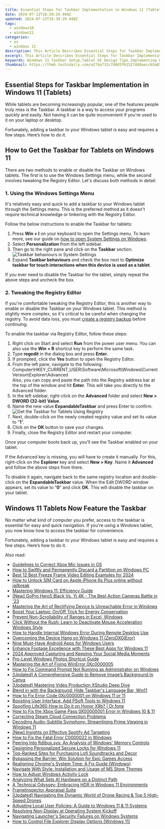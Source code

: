 ```yaml
---
title: Essential Steps for Taskbar Implementation in Windows 11 (Tablets)
date: 2024-07-12T16:39:29.948Z
updated: 2024-07-13T16:39:29.948Z
tags:
  - windows10
  - windows11
categories:
  - os
  - windows 11
description: This Article Describes Essential Steps for Taskbar Implementation in Windows 11 (Tablets)
excerpt: This Article Describes Essential Steps for Taskbar Implementation in Windows 11 (Tablets)
keywords: Windows 11 Taskbar Setup,Tablet UI Design Tips,Implementing Win11 Bar,Windows 11 Display Guide,Taskbar Customization Steps,Setting Up W11 Interface,Configuring Windows Taskbar (Tablets)
thumbnail: https://thmb.techidaily.com/e274a732c7d0d3f61527d48aecc65a65fbbf84ca45a89dafe19b065f7716c31c.jpg
---
```


## Essential Steps for Taskbar Implementation in Windows 11 (Tablets)

 While tablets are becoming increasingly popular, one of the features people truly miss is the Taskbar. A taskbar is a way to access your programs quickly and easily. Not having it can be quite inconvenient if you're used to it on your laptop or desktop.

 Fortunately, adding a taskbar to your Windows tablet is easy and requires a few steps. Here’s how to do it.

## How to Get the Taskbar for Tablets on Windows 11

 There are two methods to enable or disable the Taskbar on Windows tablets. The first is to use the Windows Settings menu, while the second involves tweaking the Registry Editor. Let's discuss both methods in detail:

### 1\. Using the Windows Settings Menu

 It's relatively easy and quick to add a taskbar to your Windows tablet through the Settings menu. This is the preferred method as it doesn't require technical knowledge or tinkering with the Registry Editor.

 Follow the below instructions to enable the Taskbar for tablets:

1. Press **Win + I** on your keyboard to open the Settings menu. To learn more, see our guide on [how to open System Settings on Windows](https://www.makeuseof.com/windows-ways-to-open-system-settings/).
2. Select **Personalization** from the left sidebar.
3. Then go to the right pane and click on the **Taskbar** section.  
![Taskbar behaviours in System Settings](https://static1.makeuseofimages.com/wordpress/wp-content/uploads/2023/05/taskbar-behaviours-in-system-settings.jpg)
4. Expand **Taskbar behaviours** and check the box next to **Optimize taskbar for touch interactions when this device is used as a tablet**.

 If you ever need to disable the Taskbar for the tablet, simply repeat the above steps and uncheck the box.

### 2\. Tweaking the Registry Editor

 If you're comfortable tweaking the Registry Editor, this is another way to enable or disable the Taskbar on your Windows tablet. This method is slightly more complex, so it's critical to be careful when changing the registry. To avoid data loss, you must [create a registry backup](https://www.makeuseof.com/tag/backup-restore-windows-registry/) before continuing.

 To enable the taskbar via Registry Editor, follow these steps:

1. Right click on Start and select **Run** from the power user menu. You can also use the **Win + R** shortcut key to perform the same task.
2. Type **regedit** in the dialog box and press **Enter**.
3. If prompted, click the **Yes** button to open the Registry Editor.
4. From the left pane, navigate to the following:  
Computer\HKEY_CURRENT_USER\Software\Microsoft\Windows\CurrentVersion\Explorer\Advanced  
 Also, you can copy and paste the path into the Registry address bar at the top of the window and hit **Enter**. This will take you directly to the Advanced folder.
5. In the left sidebar, right-click on the **Advanced** folder and select **New > DWORD (32-bit) Value**.
6. Name the new value **ExpandableTaskbar** and press Enter to confirm.  
![Get the Taskbar for Tablets Using Registry](https://static1.makeuseofimages.com/wordpress/wp-content/uploads/2023/05/get-the-taskbar-for-tablets-using-registry.jpg)
7. Next, double-click on the newly created registry value and set its value to “**1**”.
8. Click on the **OK** button to save your changes.
9. Finally, close the Registry Editor and restart your computer.

 Once your computer boots back up, you'll see the Taskbar enabled on your tablet.

 If the Advanced key is missing, you will have to create it manually. For this, right-click on the **Explorer** key and select **New > Key**. Name it **Advanced** and follow the above steps from there.

 To disable it again, navigate back to the same registry location and double-click on the **ExpandableTaskbar** value. When the Edit DWORD window appears, set its value to “**0**” and click **OK**. This will disable the taskbar on your tablet.

## Windows 11 Tablets Now Feature the Taskbar

 No matter what kind of computer you prefer, access to the taskbar is essential for easy and quick navigation. If you're using a Windows tablet, you now know how to access the taskbar for convenience.

 Fortunately, adding a taskbar to your Windows tablet is easy and requires a few steps. Here’s how to do it.



<ins class="adsbygoogle"
      style="display:block"
      data-ad-client="ca-pub-7571918770474297"
      data-ad-slot="8358498916"
      data-ad-format="auto"
      data-full-width-responsive="true"></ins>
<span class="atpl-alsoreadstyle">Also read:</span>
<div><ul>
<li><a href="https://win11-tips.techidaily.com/guidelines-to-correct-xbox-mic-issues-in-os/"><u>Guidelines to Correct Xbox Mic Issues in OS</u></a></li>
<li><a href="https://win11-tips.techidaily.com/how-to-swiftly-and-permanently-discard-a-partition-on-windows-pc/"><u>How to Swiftly and Permanently Discard a Partition on Windows PC</u></a></li>
<li><a href="https://ai-video-editing.techidaily.com/best-12-best-freeze-frame-video-editing-examples-for-2024/"><u>Best 12 Best Freeze Frame Video Editing Examples for 2024</u></a></li>
<li><a href="https://sim-unlock.techidaily.com/how-to-unlock-sim-card-on-apple-iphone-6s-plus-online-without-jailbreak-by-drfone-ios/"><u>How to Unlock SIM Card on Apple iPhone 6s Plus online without jailbreak</u></a></li>
<li><a href="https://win11-tips.techidaily.com/mastering-windows-11-efficiency-guide/"><u>Mastering Windows 11: Efficiency Guide</u></a></li>
<li><a href="https://some-knowledge.techidaily.com/new-gopro-hero5-black-vs-yi-4k-the-best-action-cameras-battle-in-23/"><u>[New] GoPro Hero5 Black Vs. Yi 4K - The Best Action Cameras Battle in '23</u></a></li>
<li><a href="https://win11-tips.techidaily.com/mastering-the-art-of-rectifying-device-is-unreachable-error-in-windows/"><u>Mastering the Art of Rectifying Device Is Unreachable Error in Windows</u></a></li>
<li><a href="https://win11-tips.techidaily.com/boost-your-laptop-onoff-trick-for-energy-conservation/"><u>Boost Your Laptop: On/Off Trick for Energy Conservation</u></a></li>
<li><a href="https://win11-tips.techidaily.com/prevent-non-scrollability-of-ranges-in-excel-windows/"><u>Prevent Non-Scrollability of Ranges in Excel, Windows</u></a></li>
<li><a href="https://win11-tips.techidaily.com/click-without-the-rush-learn-to-deactivate-mouse-acceleration-windows-style/"><u>Click Without the Rush: Learn to Deactivate Mouse Acceleration Windows Style</u></a></li>
<li><a href="https://win11-tips.techidaily.com/how-to-handle-internal-windows-error-during-remote-desktop-use/"><u>How to Handle Internal Windows Error During Remote Desktop Use</u></a></li>
<li><a href="https://win11-tips.techidaily.com/overcoming-the-device-hang-on-windows-11-zerodxgieror/"><u>Overcoming the Device Hang on Windows 11 (ZeroDXGIEror)</u></a></li>
<li><a href="https://win11-tips.techidaily.com/nine-must-have-android-apps-for-windows-users/"><u>Nine Must-Have Android Apps for Windows Users</u></a></li>
<li><a href="https://win11-tips.techidaily.com/enhance-footage-excellence-with-these-best-apps-for-windows-11/"><u>Enhance Footage Excellence with These Best Apps for Windows 11</u></a></li>
<li><a href="https://facebook-video-files.techidaily.com/2024-approved-capturing-and-keeping-your-social-media-moments/"><u>2024 Approved  Capturing and Keeping Your Social Media Moments</u></a></li>
<li><a href="https://win11-tips.techidaily.com/pro-level-windows-photos-shortcut-guide/"><u>Pro-Level Windows Photos Shortcut Guide</u></a></li>
<li><a href="https://win11-tips.techidaily.com/mastering-the-art-of-fixing-winerror-0xc0000005/"><u>Mastering the Art of Fixing WinError 0Xc0000005</u></a></li>
<li><a href="https://win11-tips.techidaily.com/how-to-fix-command-prompt-not-running-as-administrator-on-windows/"><u>How to Fix Command Prompt Not Running as Administrator on Windows</u></a></li>
<li><a href="https://extra-information.techidaily.com/updated-a-comprehensive-guide-to-remove-images-background-in-canva/"><u>[Updated] A Comprehensive Guide to Remove Image’s Background In Canva</u></a></li>
<li><a href="https://extra-skills.techidaily.com/updated-mastering-video-production-xstudio-deep-dive/"><u>[Updated] Mastering Video Production  XStudio Deep Dive</u></a></li>
<li><a href="https://win11-tips.techidaily.com/blend-in-with-the-background-hide-taskbars-language-bar-win11/"><u>Blend in with the Background: Hide Taskbar's Language Bar, Win11</u></a></li>
<li><a href="https://win11-tips.techidaily.com/how-to-fix-error-code-0xc0000001-on-windows-11-or-11/"><u>How to Fix Error Code 0Xc0000001 on Windows 11 or 11</u></a></li>
<li><a href="https://win11-tips.techidaily.com/boosting-user-interface-add-psoft-tools-to-windows-11/"><u>Boosting User Interface: Add PSoft Tools to Windows 11</u></a></li>
<li><a href="https://fake-location.techidaily.com/spoofing-life360-how-to-do-it-on-honor-x9b-drfone-by-drfone-virtual-android/"><u>Spoofing Life360 How to Do it on Honor X9b? | Dr.fone</u></a></li>
<li><a href="https://win11-tips.techidaily.com/how-to-fix-the-xbox-game-pass-0x00000001-error-in-windows-10-and-11/"><u>How to Fix the Xbox Game Pass 0X00000001 Error in Windows 10 & 11</u></a></li>
<li><a href="https://win11-tips.techidaily.com/correcting-steam-cloud-connection-problems/"><u>Correcting Steam Cloud Connection Problems</u></a></li>
<li><a href="https://win11-tips.techidaily.com/decoding-audio-subtitle-symphony-streamlining-prime-viewing-in-windows-11/"><u>Decoding Audio-Subtitle Symphony: Streamlining Prime Viewing in Windows 11</u></a></li>
<li><a href="https://extra-support.techidaily.com/new-insights-on-effective-spotify-ad-targeting/"><u>[New] Insights on Effective Spotify Ad Targeting</u></a></li>
<li><a href="https://win11-tips.techidaily.com/how-to-fix-the-fatal-error-c0000022-in-windows/"><u>How to Fix the Fatal Error C0000022 in Windows</u></a></li>
<li><a href="https://win11-tips.techidaily.com/peering-into-ftdibussys-an-analysis-of-windows-memory-controls/"><u>Peering Into ftdibus.sys: An Analysis of Windows' Memory Controls</u></a></li>
<li><a href="https://win11-tips.techidaily.com/designing-personalized-secure-locks-for-windows-11/"><u>Designing Personalized Secure Locks for Windows 11</u></a></li>
<li><a href="https://audio-shaping.techidaily.com/top-ranked-sites-for-purchasing-lofi-soundtracks-and-decor/"><u>Top-Ranked Sites for Purchasing Lofi Soundtracks and Decor</u></a></li>
<li><a href="https://win11-tips.techidaily.com/bypassing-the-barrier-win-solution-for-epic-games-access/"><u>Bypassing the Barrier: Win Solution for Epic Games Access</u></a></li>
<li><a href="https://win11-tips.techidaily.com/realigning-chromes-system-time-a-fix-guide-windows/"><u>Realigning Chrome's System Time: A Fix Guide (Windows)</u></a></li>
<li><a href="https://win11-tips.techidaily.com/navigate-with-style-installation-and-usage-of-ms-store-themes/"><u>Navigate With Style: Installation and Usage of MS Store Themes</u></a></li>
<li><a href="https://win11-tips.techidaily.com/how-to-adjust-windows-activity-lock/"><u>How to Adjust Windows Activity Lock</u></a></li>
<li><a href="https://win11-tips.techidaily.com/analyzing-what-sets-ai-hardware-on-a-distinct-path/"><u>Analyzing What Sets AI Hardware on a Distinct Path</u></a></li>
<li><a href="https://win11-tips.techidaily.com/a-technical-odyssey-embracing-hdr-in-windows-11-environments/"><u>A Technical Odyssey: Embracing HDR in Windows 11 Environments</u></a></li>
<li><a href="https://on-screen-recording.techidaily.com/frameinspector-appraisal-suite/"><u>FrameInspector Appraisal Suite</u></a></li>
<li><a href="https://extra-support.techidaily.com/updated-navigating-the-dynamic-world-of-drone-racing-and-top-5-high-speed-drones/"><u>[Updated] Navigating the Dynamic World of Drone Racing & Top 5 High-Speed Drones</u></a></li>
<li><a href="https://win11-tips.techidaily.com/adjusting-local-user-policies-a-guide-to-windows-11-and-11-systems/"><u>Adjusting Local User Policies: A Guide to Windows 11 & 11 Systems</u></a></li>
<li><a href="https://win11-tips.techidaily.com/resolving-non-display-at-operating-system-kickoff/"><u>Resolving Non-Display at Operating System Kickoff</u></a></li>
<li><a href="https://win11-tips.techidaily.com/navigating-launchers-security-failures-on-windows-systems/"><u>Navigating Launcher's Security Failures on Windows Systems</u></a></li>
<li><a href="https://win11-tips.techidaily.com/how-to-control-file-explorer-display-options-windows-11/"><u>How to Control File Explorer Display Options (Windows 11)</u></a></li>
</ul></div>
